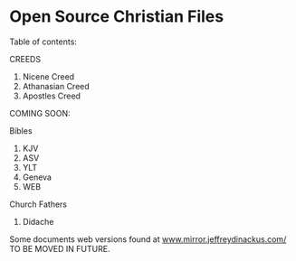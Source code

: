 # Open Source Christian Files

Table of contents:

CREEDS

1. Nicene Creed
2. Athanasian Creed
3. Apostles Creed


COMING SOON:

Bibles

1. KJV
2. ASV
3. YLT
4. Geneva
5. WEB

Church Fathers

1. Didache

Some documents web versions found at www.mirror.jeffreydinackus.com/ TO BE MOVED IN FUTURE. 
